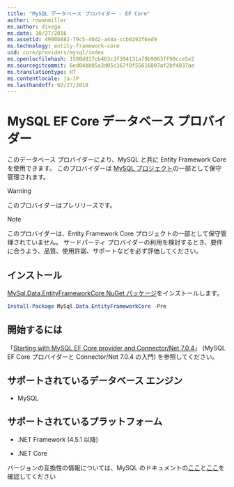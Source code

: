 ```yaml
---
title: "MySQL データベース プロバイダー - EF Core"
author: rowanmiller
ms.author: divega
ms.date: 10/27/2016
ms.assetid: 4900b882-79c5-40d2-a44a-ccb0292f6ed9
ms.technology: entity-framework-core
uid: core/providers/mysql/index
ms.openlocfilehash: 1500d017cb463c3f394131a79b9063ff90cce5e2
ms.sourcegitcommit: 6ed04bb05a3d05c367f0f55616807af2bf4037ae
ms.translationtype: HT
ms.contentlocale: ja-JP
ms.lasthandoff: 02/27/2018
---
```

# <a name="mysql-ef-core-database-provider"></a>MySQL EF Core データベース プロバイダー

このデータベース プロバイダーにより、MySQL と共に Entity Framework Core を使用できます。 このプロバイダーは [MySQL プロジェクト](http://dev.mysql.com)の一部として保守管理されます。

> [!WARNING]  
> このプロバイダーはプレリリースです。

> [!NOTE]  
> このプロバイダーは、Entity Framework Core プロジェクトの一部として保守管理されていません。 サードパーティ プロバイダーの利用を検討するとき、要件に合うよう、品質、使用許諾、サポートなどを必ず評価してください。

## <a name="install"></a>インストール

[MySql.Data.EntityFrameworkCore NuGet パッケージ](https://www.nuget.org/packages/MySql.Data.EntityFrameworkCore)をインストールします。

``` powershell
Install-Package MySql.Data.EntityFrameworkCore -Pre
```

## <a name="get-started"></a>開始するには

「[Starting with MySQL EF Core provider and Connector/Net 7.0.4](http://insidemysql.com/howto-starting-with-mysql-ef-core-provider-and-connectornet-7-0-4/)」 (MySQL EF Core プロバイダーと Connector/Net 7.0.4 の入門) を参照してください。

## <a name="supported-database-engines"></a>サポートされているデータベース エンジン

* MySQL

## <a name="supported-platforms"></a>サポートされているプラットフォーム

* .NET Framework (4.5.1 以降)

* .NET Core

バージョンの互換性の情報については、MySQL のドキュメントの[ここ](https://dev.mysql.com/doc/connector-net/en/connector-net-versions.html)と[ここ](https://dev.mysql.com/doc/connector-net/en/connector-net-entityframework-core.html)を確認してください
